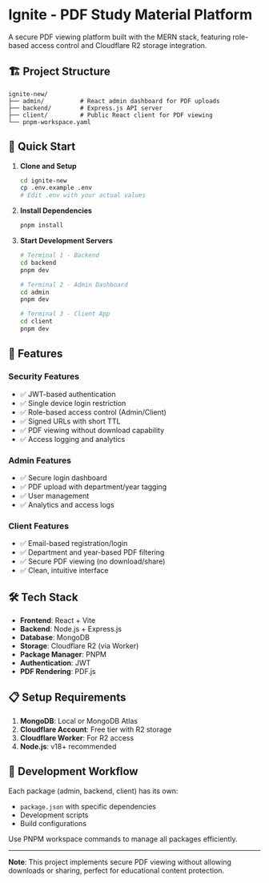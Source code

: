 # Ignite - PDF Study Material Platform

A secure PDF viewing platform built with the MERN stack, featuring role-based access control and Cloudflare R2 storage integration.

## 🏗️ Project Structure

```
ignite-new/
├── admin/          # React admin dashboard for PDF uploads
├── backend/        # Express.js API server
├── client/         # Public React client for PDF viewing
└── pnpm-workspace.yaml
```

## 🚀 Quick Start

1. **Clone and Setup**
   ```bash
   cd ignite-new
   cp .env.example .env
   # Edit .env with your actual values
   ```

2. **Install Dependencies**
   ```bash
   pnpm install
   ```

3. **Start Development Servers**
   ```bash
   # Terminal 1 - Backend
   cd backend
   pnpm dev

   # Terminal 2 - Admin Dashboard  
   cd admin
   pnpm dev

   # Terminal 3 - Client App
   cd client
   pnpm dev
   ```

## 🔧 Features

### Security Features
- ✅ JWT-based authentication
- ✅ Single device login restriction
- ✅ Role-based access control (Admin/Client)
- ✅ Signed URLs with short TTL
- ✅ PDF viewing without download capability
- ✅ Access logging and analytics

### Admin Features
- ✅ Secure login dashboard
- ✅ PDF upload with department/year tagging
- ✅ User management
- ✅ Analytics and access logs

### Client Features
- ✅ Email-based registration/login
- ✅ Department and year-based PDF filtering
- ✅ Secure PDF viewing (no download/share)
- ✅ Clean, intuitive interface

## 🛠️ Tech Stack

- **Frontend**: React + Vite
- **Backend**: Node.js + Express.js
- **Database**: MongoDB
- **Storage**: Cloudflare R2 (via Worker)
- **Package Manager**: PNPM
- **Authentication**: JWT
- **PDF Rendering**: PDF.js

## 📋 Setup Requirements

1. **MongoDB**: Local or MongoDB Atlas
2. **Cloudflare Account**: Free tier with R2 storage
3. **Cloudflare Worker**: For R2 access
4. **Node.js**: v18+ recommended

## 🚦 Development Workflow

Each package (admin, backend, client) has its own:
- `package.json` with specific dependencies
- Development scripts
- Build configurations

Use PNPM workspace commands to manage all packages efficiently.

---

**Note**: This project implements secure PDF viewing without allowing downloads or sharing, perfect for educational content protection.